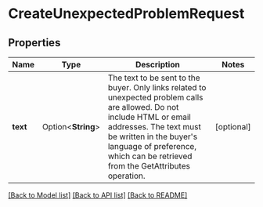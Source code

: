# CreateUnexpectedProblemRequest

## Properties

Name | Type | Description | Notes
------------ | ------------- | ------------- | -------------
**text** | Option<**String**> | The text to be sent to the buyer. Only links related to unexpected problem calls are allowed. Do not include HTML or email addresses. The text must be written in the buyer's language of preference, which can be retrieved from the GetAttributes operation. | [optional]

[[Back to Model list]](../README.md#documentation-for-models) [[Back to API list]](../README.md#documentation-for-api-endpoints) [[Back to README]](../README.md)


